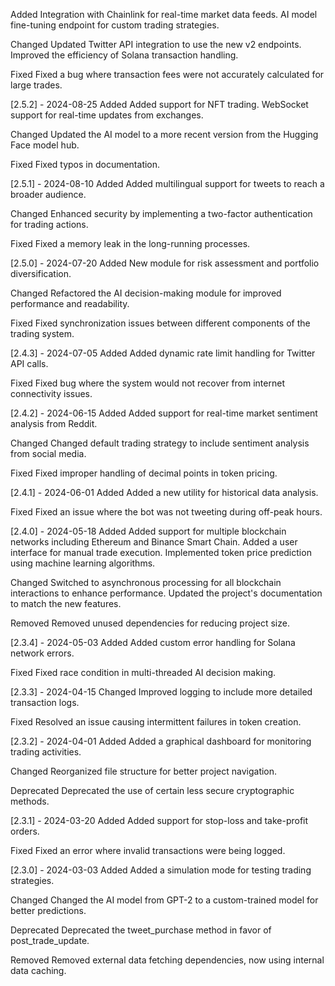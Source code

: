 Added
Integration with Chainlink for real-time market data feeds.
AI model fine-tuning endpoint for custom trading strategies.

Changed
Updated Twitter API integration to use the new v2 endpoints.
Improved the efficiency of Solana transaction handling.

Fixed
Fixed a bug where transaction fees were not accurately calculated for large trades.

[2.5.2] - 2024-08-25
Added
Added support for NFT trading.
WebSocket support for real-time updates from exchanges.

Changed
Updated the AI model to a more recent version from the Hugging Face model hub.

Fixed
Fixed typos in documentation.

[2.5.1] - 2024-08-10
Added
Added multilingual support for tweets to reach a broader audience.

Changed
Enhanced security by implementing a two-factor authentication for trading actions.

Fixed
Fixed a memory leak in the long-running processes.

[2.5.0] - 2024-07-20
Added
New module for risk assessment and portfolio diversification.

Changed
Refactored the AI decision-making module for improved performance and readability.

Fixed
Fixed synchronization issues between different components of the trading system.

[2.4.3] - 2024-07-05
Added
Added dynamic rate limit handling for Twitter API calls.

Fixed
Fixed bug where the system would not recover from internet connectivity issues.

[2.4.2] - 2024-06-15
Added
Added support for real-time market sentiment analysis from Reddit.

Changed
Changed default trading strategy to include sentiment analysis from social media.

Fixed
Fixed improper handling of decimal points in token pricing.

[2.4.1] - 2024-06-01
Added
Added a new utility for historical data analysis.

Fixed
Fixed an issue where the bot was not tweeting during off-peak hours.

[2.4.0] - 2024-05-18
Added
Added support for multiple blockchain networks including Ethereum and Binance Smart Chain.
Added a user interface for manual trade execution.
Implemented token price prediction using machine learning algorithms.

Changed
Switched to asynchronous processing for all blockchain interactions to enhance performance.
Updated the project's documentation to match the new features.

Removed
Removed unused dependencies for reducing project size.

[2.3.4] - 2024-05-03
Added
Added custom error handling for Solana network errors.

Fixed
Fixed race condition in multi-threaded AI decision making.

[2.3.3] - 2024-04-15
Changed
Improved logging to include more detailed transaction logs.

Fixed
Resolved an issue causing intermittent failures in token creation.

[2.3.2] - 2024-04-01
Added
Added a graphical dashboard for monitoring trading activities.

Changed
Reorganized file structure for better project navigation.

Deprecated
Deprecated the use of certain less secure cryptographic methods.

[2.3.1] - 2024-03-20
Added
Added support for stop-loss and take-profit orders.

Fixed
Fixed an error where invalid transactions were being logged.

[2.3.0] - 2024-03-03
Added
Added a simulation mode for testing trading strategies.

Changed
Changed the AI model from GPT-2 to a custom-trained model for better predictions.

Deprecated
Deprecated the tweet_purchase method in favor of post_trade_update.

Removed
Removed external data fetching dependencies, now using internal data caching.
